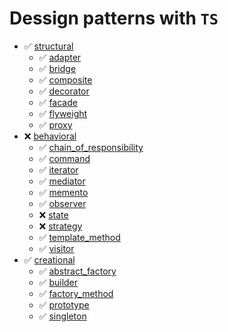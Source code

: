 # Dessign patterns with ```TS```

* ✅ [structural](https://github.com/iamsergo/dp_ts/tree/main/structural)
  * ✅ [adapter](https://github.com/iamsergo/dp_ts/tree/main/structural/adapter)
  * ✅ [bridge](https://github.com/iamsergo/dp_ts/tree/main/structural/bridge)
  * ✅ [composite](https://github.com/iamsergo/dp_ts/tree/main/structural/composite)
  * ✅ [decorator](https://github.com/iamsergo/dp_ts/tree/main/structural/decorator)
  * ✅ [facade](https://github.com/iamsergo/dp_ts/tree/main/structural/facade)
  * ✅ [flyweight](https://github.com/iamsergo/dp_ts/tree/main/structural/flyweight)
  * ✅ [proxy](https://github.com/iamsergo/dp_ts/tree/main/structural/proxy)
* ❌ [behavioral](https://github.com/iamsergo/dp_ts/tree/main/behavioral)
  * ✅ [chain_of_responsibility](https://github.com/iamsergo/dp_ts/tree/main/behavioral/chain_of_responsibility)
  * ✅ [command](https://github.com/iamsergo/dp_ts/tree/main/behavioral/command)
  * ✅ [iterator](https://github.com/iamsergo/dp_ts/tree/main/behavioral/iterator)
  * ✅ [mediator](https://github.com/iamsergo/dp_ts/tree/main/behavioral/mediator)
  * ✅ [memento](https://github.com/iamsergo/dp_ts/tree/main/behavioral/memento)
  * ✅ [observer](https://github.com/iamsergo/dp_ts/tree/main/behavioral/observer)
  * ❌ [state](https://github.com/iamsergo/dp_ts/tree/main/behavioral/state)
  * ❌ [strategy](https://github.com/iamsergo/dp_ts/tree/main/behavioral/strategy)
  * ✅ [template_method](https://github.com/iamsergo/dp_ts/tree/main/behavioral/template_method)
  * ✅ [visitor](https://github.com/iamsergo/dp_ts/tree/main/behavioral/visitor)
* ✅ [creational](https://github.com/iamsergo/dp_ts/tree/main/creational)
  * ✅ [abstract_factory](https://github.com/iamsergo/dp_ts/tree/main/creational/abstract_factory)
  * ✅ [builder](https://github.com/iamsergo/dp_ts/tree/main/creational/builder)
  * ✅ [factory_method](https://github.com/iamsergo/dp_ts/tree/main/creational/factory_method)
  * ✅ [prototype](https://github.com/iamsergo/dp_ts/tree/main/creational/prototype)
  * ✅ [singleton](https://github.com/iamsergo/dp_ts/tree/main/creational/singleton)